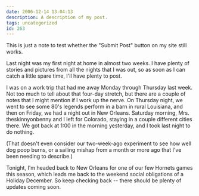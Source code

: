 ```yaml
---
date: 2006-12-14 13:04:13
description: A description of my post.
tags: uncategorized
id: 263
---
```

This is just a note to test whether the "Submit Post" button on my site still works.

Last night was my first night at home in almost two weeks.  I have plenty of stories and pictures from all the nights that I was out, so as soon as I can catch a little spare time, I'll have plenty to post. 

I was on a work trip that had me away Monday through Thursday last week.  Not too much to tell about that four-day stretch, but there are a couple of notes that I might mention if I work up the nerve.  On Thursday night, we went to see some 80's legends perform in a barn in rural Louisiana, and then on Friday, we had a night out in New Orleans.  Saturday morning, Mrs. theskinnyonbenny and I left for Colorado, staying in a couple different cities there.  We got back at 1:00 in the morning yesterday, and I took last night to do nothing.

(That doesn't even consider our two-week-ago experiment to see how well dog poop burns, or a sailing mishap from a month or more ago that I've been needing to describe.)

Tonight, I'm headed back to New Orleans for one of our few Hornets games this season, which leads me back to the weekend social obligations of a Holiday December.  So keep checking back -- there should be plenty of updates coming soon.